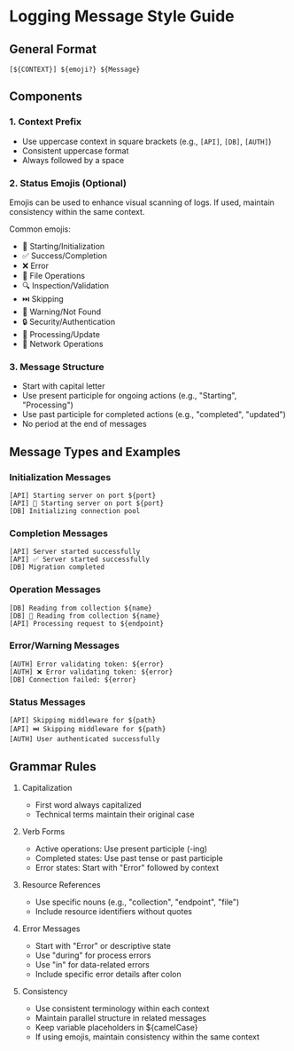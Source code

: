 # Logging Message Style Guide

## General Format

```shell
[${CONTEXT}] ${emoji?} ${Message}
```

## Components

### 1. Context Prefix

- Use uppercase context in square brackets (e.g., `[API]`, `[DB]`, `[AUTH]`)
- Consistent uppercase format
- Always followed by a space

### 2. Status Emojis (Optional)

Emojis can be used to enhance visual scanning of logs. If used, maintain consistency within the same context.

Common emojis:

- 🌱 Starting/Initialization
- ✅ Success/Completion
- ❌ Error
- 📄 File Operations
- 🔍 Inspection/Validation
- ⏭️ Skipping
- 🚫 Warning/Not Found
- 🔒 Security/Authentication
- 🔄 Processing/Update
- 📡 Network Operations

### 3. Message Structure

- Start with capital letter
- Use present participle for ongoing actions (e.g., "Starting", "Processing")
- Use past participle for completed actions (e.g., "completed", "updated")
- No period at the end of messages

## Message Types and Examples

### Initialization Messages

```shell
[API] Starting server on port ${port}
[API] 🌱 Starting server on port ${port}
[DB] Initializing connection pool
```

### Completion Messages

```shell
[API] Server started successfully
[API] ✅ Server started successfully
[DB] Migration completed
```

### Operation Messages

```shell
[DB] Reading from collection ${name}
[DB] 📄 Reading from collection ${name}
[API] Processing request to ${endpoint}
```

### Error/Warning Messages

```shell
[AUTH] Error validating token: ${error}
[AUTH] ❌ Error validating token: ${error}
[DB] Connection failed: ${error}
```

### Status Messages

```shell
[API] Skipping middleware for ${path}
[API] ⏭️ Skipping middleware for ${path}
[AUTH] User authenticated successfully
```

## Grammar Rules

1. Capitalization

   - First word always capitalized
   - Technical terms maintain their original case

2. Verb Forms

   - Active operations: Use present participle (-ing)
   - Completed states: Use past tense or past participle
   - Error states: Start with "Error" followed by context

3. Resource References

   - Use specific nouns (e.g., "collection", "endpoint", "file")
   - Include resource identifiers without quotes

4. Error Messages

   - Start with "Error" or descriptive state
   - Use "during" for process errors
   - Use "in" for data-related errors
   - Include specific error details after colon

5. Consistency
   - Use consistent terminology within each context
   - Maintain parallel structure in related messages
   - Keep variable placeholders in ${camelCase}
   - If using emojis, maintain consistency within the same context
